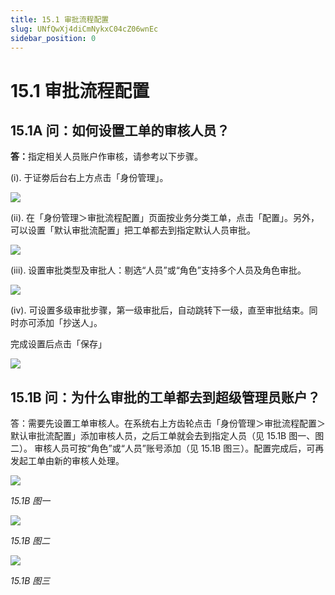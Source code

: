 ```yaml
---
title: 15.1 审批流程配置
slug: UNfQwXj4diCmNykxC04cZ06wnEc
sidebar_position: 0
---
```



# 15.1 审批流程配置

## 15.1A 问：如何设置工单的审核人员？

<b>答：</b>指定相关人员账户作审核，请参考以下步骤。

(i). 于证劵后台右上方点击「身份管理」。

<img src="/assets/NLNAbdg80o4aWix3BM7ceIc7nhg.png" src-width="2558" src-height="392" align="center"/>

(ii). 在「身份管理＞审批流程配置」页面按业务分类工单，点击「配置」。另外，可以设置「默认审批流配置」把工单都去到指定默认人员审批。

<img src="/assets/S8GBbFWMYoWfxExtGEQc1Cvinvb.png" src-width="2554" src-height="670" align="center"/>

(iii). 设置审批类型及审批人：剔选“人员”或“角色”支持多个人员及角色审批。

<img src="/assets/DK0kbtofOo3Ubmxu4DycnuFpn2g.png" src-width="2546" src-height="900" align="center"/>

(iv). 可设置多级审批步骤，第一级审批后，自动跳转下一级，直至审批结束。同时亦可添加「抄送人」。

完成设置后点击「保存」

<img src="/assets/NVn3blEsAog4r9x9bKscgf7vn8f.png" src-width="848" src-height="948" align="center"/>

## 15.1B 问：为什么审批的工单都去到超级管理员账户？

答：需要先设置工单审核人。在系统右上方齿轮点击「身份管理＞审批流程配置＞默认审批流配置」添加审核人员，之后工单就会去到指定人员（见 15.1B 图一、图二）。<b>
</b>审核人员可按“角色”或“人员”账号添加（见 15.1B 图三）。配置完成后，可再发起工单由新的审核人处理。

<img src="/assets/Uh3Wb6lcwoV1aFxZ3kFc2NRQn3f.png" src-width="2792" src-height="418" align="center"/>

<em>15.1B 图一</em>

<img src="/assets/JAISbZNoaobr01xVXWfciYIwnFb.png" src-width="2784" src-height="738" align="center"/>

<em>15.1B 图二</em>

<img src="/assets/DUF0be5BqokwTqxrQq2ceCaun3c.png" src-width="2798" src-height="1078" align="center"/>

<em>15.1B 图三</em>

